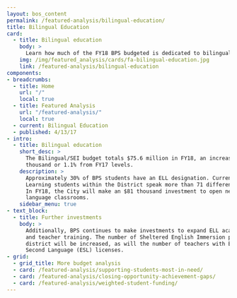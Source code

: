 ```yaml
---
layout: bos_content
permalink: /featured-analysis/bilingual-education/
title: Bilingual Education
card:
  - title: Bilingual education
    body: >
      Learn how much of the FY18 BPS budgeted is dedicated to bilingual education.
    img: /img/featured_analysis/cards/fa-bilingual-education.jpg
    link: /featured-analysis/bilingual-education
components:
- breadcrumbs:
  - title: Home
    url: "/"
    local: true
  - title: Featured Analysis
    url: "/featured-analysis/"
    local: true
  - current: Bilingual Education
  - published: 4/13/17
- intro:
  - title: Bilingual education
    short_desc: >
      The Bilingual/SEI budget totals $75.6 million in FY18, an increase of $800 
      thousand or 1.1% from FY17 levels.
    description: >
      Approximately 30% of BPS students have an ELL designation. Currently, English 
      Learning students within the District speak more than 71 different languages. 
      In FY18, the City will make an $81 thousand investment to open new dual 
      language classrooms. 
    sidebar_menu: true    
- text_block:
  - title: Further investments
    body: > 
      Additionally, BPS continues to make investments to expand ELL academic programs 
      and teacher training. The number of Sheltered English Immersion programs in the 
      district will be increased, as will the number of teachers with English as a 
      Second Language (ESL) licenses.
- grid:
  - grid_title: More budget analysis
  - card: /featured-analysis/supporting-students-most-in-need/
  - card: /featured-analysis/closing-opportunity-achievement-gaps/
  - card: /featured-analysis/weighted-student-funding/
---
```

